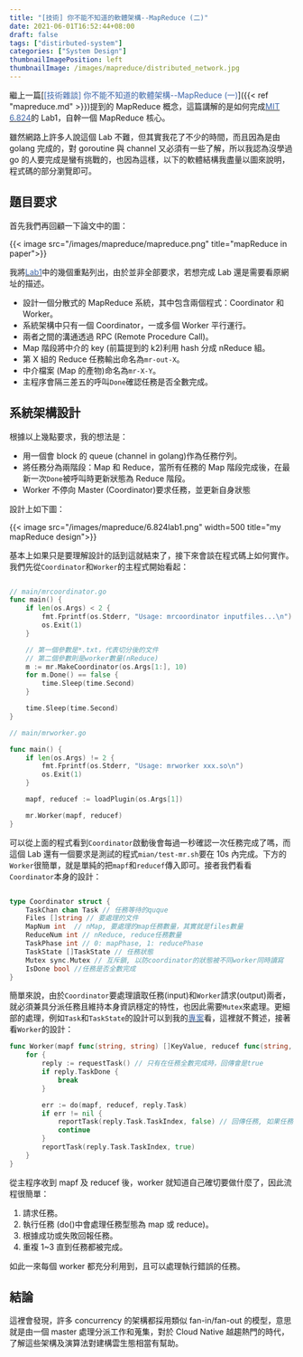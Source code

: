 ```yaml
---
title: "[技術] 你不能不知道的軟體架構--MapReduce (二)"
date: 2021-06-01T16:52:44+08:00
draft: false
tags: ["distirbuted-system"]
categories: ["System Design"]
thumbnailImagePosition: left
thumbnailImage: /images/mapreduce/distributed_network.jpg
---
```


繼上一篇[<span style="color:#3D65A8">[技術雜談] 你不能不知道的軟體架構--MapReduce (一)</span>]({{< ref "mapreduce.md" >}})提到的 MapReduce 概念，這篇講解的是如何完成[<span style="color:#3D65A8">MIT 6.824</span>](https://pdos.csail.mit.edu/6.824/schedule.html)的 Lab1，自幹一個 MapReduce 核心。

<!--more-->

雖然網路上許多人說這個 Lab 不難，但其實我花了不少的時間，而且因為是由 golang 完成的，對 goroutine 與 channel 又必須有一些了解，所以我認為沒學過 go 的人要完成是蠻有挑戰的，也因為這樣，以下的軟體結構我盡量以圖來說明，程式碼的部分瀏覽即可。

## 題目要求

首先我們再回顧一下論文中的圖：

{{< image src="/images/mapreduce/mapreduce.png"  title="mapReduce in paper">}}

我將[<span style="color:#3D65A8">Lab1</span>](https://pdos.csail.mit.edu/6.824/labs/lab-mr.html)中的幾個重點列出，由於並非全部要求，若想完成 Lab 還是需要看原網址的描述。

-   設計一個分散式的 MapReduce 系統，其中包含兩個程式：Coordinator 和 Worker。
-   系統架構中只有一個 Coordinator，一或多個 Worker 平行運行。
-   兩者之間的溝通透過 RPC (Remote Procedure Call)。
-   Map 階段將中介的 key (前篇提到的 k2)利用 hash 分成 nReduce 組。
-   第 X 組的 Reduce 任務輸出命名為`mr-out-X`。
-   中介檔案 (Map 的產物)命名為`mr-X-Y`。
-   主程序會隔三差五的呼叫`Done`確認任務是否全數完成。

## 系統架構設計

根據以上幾點要求，我的想法是：

-   用一個會 block 的 queue (channel in golang)作為任務佇列。
-   將任務分為兩階段：Map 和 Reduce，當所有任務的 Map 階段完成後，在最新一次`Done`被呼叫時更新狀態為 Reduce 階段。
-   Worker 不停向 Master (Coordinator)要求任務，並更新自身狀態

設計上如下圖：

{{< image src="/images/mapreduce/6.824lab1.png"  width=500 title="my mapReduce design">}}

基本上如果只是要理解設計的話到這就結束了，接下來會談在程式碼上如何實作。我們先從`Coordinator`和`Worker`的主程式開始看起：

```go

// main/mrcoordinator.go
func main() {
	if len(os.Args) < 2 {
		fmt.Fprintf(os.Stderr, "Usage: mrcoordinator inputfiles...\n")
		os.Exit(1)
	}

	// 第一個參數是*.txt，代表切分後的文件
	// 第二個參數則是worker數量(nReduce)
	m := mr.MakeCoordinator(os.Args[1:], 10)
	for m.Done() == false {
		time.Sleep(time.Second)
	}

	time.Sleep(time.Second)
}
```

```go
// main/mrworker.go

func main() {
	if len(os.Args) != 2 {
		fmt.Fprintf(os.Stderr, "Usage: mrworker xxx.so\n")
		os.Exit(1)
	}

	mapf, reducef := loadPlugin(os.Args[1])

	mr.Worker(mapf, reducef)
}

```

可以從上面的程式看到`Coordinator`啟動後會每過一秒確認一次任務完成了嗎，而這個 Lab 還有一個要求是測試的程式`mian/test-mr.sh`要在 10s 內完成。下方的`Worker`很簡單，就是單純的把`mapf`和`reducef`傳入即可。接者我們看看`Coordinator`本身的設計：

```go

type Coordinator struct {
	TaskChan chan Task // 任務等待的quque
	Files []string // 要處理的文件
	MapNum int  // nMap, 要處理的map任務數量，其實就是files數量
	ReduceNum int // nReduce, reduce任務數量
	TaskPhase int // 0: mapPhase, 1: reducePhase
	TaskState []TaskState // 任務狀態
	Mutex sync.Mutex // 互斥鎖, 以防coordinator的狀態被不同worker同時讀寫
	IsDone bool //任務是否全數完成
}

```

簡單來說，由於`Coordinator`要處理讀取任務(input)和`Worker`請求(output)兩者，就必須兼具分派任務且維持本身資訊穩定的特性，也因此需要`Mutex`來處理。更細部的處理，例如`Task`和`TaskState`的設計可以到我的[<span style="color:#3D65A8">專案</span>](https://github.com/nathan-tw/6.824)看，這裡就不贅述，接著看`Worker`的設計：

```go
func Worker(mapf func(string, string) []KeyValue, reducef func(string, []string) string) {
	for {
		reply := requestTask() // 只有在任務全數完成時，回傳會是true
		if reply.TaskDone {
			break
		}

		err := do(mapf, reducef, reply.Task)
		if err != nil {
			reportTask(reply.Task.TaskIndex, false) // 回傳任務, 如果任務出錯了, arg2給予false
			continue
		}
		reportTask(reply.Task.TaskIndex, true)
	}
}

```

從主程序收到 mapf 及 reducef 後，worker 就知道自己確切要做什麼了，因此流程很簡單：

1. 請求任務。
2. 執行任務 (do()中會處理任務型態為 map 或 reduce)。
3. 根據成功或失敗回報任務。
4. 重複 1~3 直到任務都被完成。

如此一來每個 worker 都充分利用到，且可以處理執行錯誤的任務。

## 結論

這裡會發現，許多 concurrency 的架構都採用類似 fan-in/fan-out 的模型，意思就是由一個 master 處理分派工作和蒐集，對於 Cloud Native 越趨熱門的時代，了解這些架構及演算法對建構雲生態相當有幫助。
